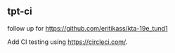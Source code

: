 ## tpt-ci

follow up for https://github.com/eritikass/kta-19e_tund1

Add CI testing using https://circleci.com/.